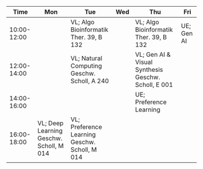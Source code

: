 
| Time        | Mon                                         | Tue                                               | Wed | Thu                                                     | Fri |
|-------------|---------------------------------------------|---------------------------------------------------|-----|---------------------------------------------------------|-----|
| 10:00-12:00 |                                             | VL; Algo Bioinformatik<br/>Ther. 39, B 132        |     | VL; Algo Bioinformatik<br/>Ther. 39, B 132              | UE; Gen AI    |
| 12:00-14:00 |                                             | VL; Natural Computing<br/>Geschw. Scholl, A 240   |     | VL; Gen AI & Visual Synthesis<br/>Geschw. Scholl, E 001 |     |
| 14:00-16:00 |                                             |                                                   |     | UE; Preference Learning                                 |     |
| 16:00-18:00 | VL; Deep Learning<br/>Geschw. Scholl, M 014 | VL; Preference Learning<br/>Geschw. Scholl, M 014 |     |                                                         |     |
